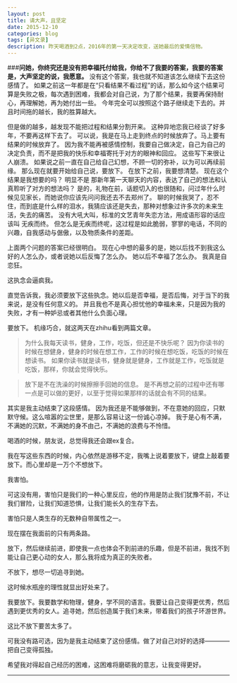 ```yaml
---
layout: post
title: 请大声，且坚定
date: 2015-12-10
categories: blog
tags: [异文录]
description: 昨天喝酒到2点，2016年的第一天决定改变，送她最后的爱情信物。
---
```


###**问她，你终究还是没有把幸福托付给我，你给不了我要的答案，我要的答案是，大声坚定的说，我愿意。**
没有这个答案，我也就不知道该怎么继续下去这份感情了。 
如果之前这一年都是在“只看结果不看过程”的话，那么如今这个结果可算是失败之极，每次遇到困难，我都会对自己说，为了那个结果，我要再保持耐心，再理解她，再为她付出一些。 今年完全可以按照这个路子继续走下去的。并且时间拖的越长，我的胜算越大。 

但是做的越多，越发现不能把过程和结果分割开来。 这种异地恋我已经谈了好多年，不要再这样下去了。 
可以说，我是在马上走到终点的时候放弃了。马上要有结果的时候放弃了。 
因为我不能再被感情控制，我要自己做决定，自己为自己的决定负责，而不是把我的快乐和幸福寄托于对方的眼神和回应。 这些写下来很让人崩溃。 
如果说之前一直在自己给自己幻想，不顾一切的弥补，以为可以再续前缘。 那么现在就要开始给自己说，要放下。 在放下之前，我要想清楚。 
现在这个结果是我想要的吗？ 明显不是 那新年第一天聊天的内容，表达了自己的想法和认真聆听了对方的想法吗？ 
是的，礼物在前，话题切入的也很随和，问过年什么时候见见家长，而她说你应该先问问我还去不去郑州了。 
聊的时候我哭了，忍不住，而到底是什么样的泪水，我猜应该还是失去，那种对想象过许多次的未来生活，失去的痛苦。 
没有大吼大叫，标准的文艺青年失恋方法，用成语形容的话应该叫 无疾而终。 
但怎么是无疾而终呢，这过程是如此脆弱，寥寥的电话，不同的兴趣，自我感动与倨傲，以及物质条件的差距。

上面两个问题的答案已经很明白。 现在心中想的最多的是，她以后找不到我这么好的人怎么办，或者说她以后反悔了怎么办。 她以后不幸福了怎么办。 我真是自恋狂。

这执念会逼疯我。

直觉告诉我，我必须要放下这些执念。她以后是否幸福，是否后悔，对于当下的我来说，是没有任何意义的。 并且我也不是真心担忧他的幸福未来，只是因为我的失败，才有一种妒忌或者其他什么负面心理。

要放下。 机缘巧合，就这两天在zhihu看到两篇文章。

>为什么我每天读书，健身，工作，吃饭，但还是不快乐呢？ 因为你读书的时候在想健身，健身的时候在想工作，工作的时候在想吃饭，吃饭的时候在想读书。 如果你读书就是读书，健身就是健身，工作就是工作，吃饭就是吃饭，那样，你就会觉得快乐。

>放下是不在洗澡的时候擦擦手回她的信息。 是不再想之前的过程中还有哪一点是可以做的更好，以至于觉得如果那样的话就会有不同的结果。

其实是我主动结束了这段感情。 因为我还是不能够做到，不在意她的回应，只默默守候。这么喧嚣的尘世里，是那么容易让这一份诚心凉掉。 我于是心有不满，不满她的沉默，不满她的身不由己，不满她的浪费与不怜惜。

喝酒的时候，朋友说，总觉得我还会跟ex复合。

我在写这些东西的时候，内心依然是游移不定，我嘴上说着要放下，键盘上敲着要放下。而心里却是一万个不想放下。

我害怕。

可这没有用，害怕只是我们的一种心里反应，他的作用是防止我们犹豫不前，不让我们冒险，让我们知道恐惧，让我们能长久的生存下去。

害怕只是人类生存的无数种自带属性之一。

现在摆在我面前的只有两条路。

放下，然后继续前进，即使我一点也体会不到前进的乐趣，但是不前进，我找不到能让自己更心动的女人，那么我将成为真正的失败者。

不放下，想尽一切追寻到她。

这时候水瓶座的理性就显出好处来了。

我要放下。我要数学和物理，健身，学不同的语言。我要让自己变得更优秀，然后遇到更优秀的女人。追寻她，然后创造属于我们未来，带着我们的孩子环游世界。

这比不放下要苦太多了。

可我没有路可选，因为是我主动结束了这份感情。做了对自己对好的选择————把自己变得孤独。

希望我对得起自己经历的困难，这困难将磨砺我的意志，让我变得更好。

----


